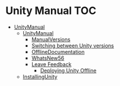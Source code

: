 Unity Manual TOC
================

 - [UnityManual](UnityManual)
	 - [UnityManual](UnityManual_1)
		 - [ManualVersions](ManualVersions)
		 - [Switching between Unity versions](SwitchingDocumentationVersions)
		 - [OfflineDocumentation](OfflineDocumentation)
		 - [WhatsNew56](WhatsNew56)
		 - [Leave Feedback](LeaveFeedback)
			 - [Deploying Unity Offline](DeployingUnityOffline)
	 - [InstallingUnity](InstallingUnity)


